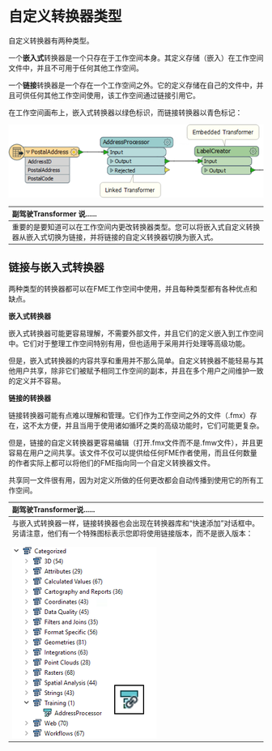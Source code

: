 # 自定义转换器类型

自定义转换器有两种类型。

一个**嵌入式**转换器是一个只存在于工作空间本身。其定义存储（嵌入）在工作空间文件中，并且不可用于任何其他工作空间。

一个**链接**转换器是一个存在一个工作空间之外。它的定义存储在自己的文件中，并且可供任何其他工作空间使用，该工作空间通过链接引用它。

在工作空间画布上，嵌入式转换器以绿色标识，而链接转换器以青色标记：

[![](../.gitbook/assets/img5.033.customtransformertypes.png)](https://github.com/safesoftware/FMETraining/blob/Desktop-Advanced-2018/DesktopAdvanced5CustomTransformers/Images/Img5.033.CustomTransformerTypes.png)

|  副驾驶Transformer 说...... |
| :--- |
|  重要的是要知道可以在工作空间内更改转换器类型。您可以将嵌入式自定义转换器从嵌入式切换为链接，并将链接的自定义转换器切换为嵌入式。 |

## 链接与嵌入式转换器

两种类型的转换器都可以在FME工作空间中使用，并且每种类型都有各种优点和缺点。

**嵌入式转换器**

嵌入式转换器可能更容易理解，不需要外部文件，并且它们的定义嵌入到工作空间中。它们对于整理工作空间特别有用，但也适用于采用并行处理等高级功能。

但是，嵌入式转换器的内容共享和重用并不那么简单。自定义转换器不能轻易与其他用户共享，除非它们被赋予相同工作空间的副本，并且在多个用户之间维护一致的定义并不容易。

**链接的转换器**

链接转换器可能有点难以理解和管理。它们作为工作空间之外的文件（.fmx）存在，这不太方便，并且当用于使用诸如循环之类的高级功能时，它们可能更复杂。

但是，链接的自定义转换器更容易编辑（打开.fmx文件而不是.fmw文件），并且更容易在用户之间共享。该文件不仅可以提供给任何FME作者使用，而且任何数量的作者实际上都可以将他们的FME指向同一个自定义转换器文件。

共享同一文件很有用，因为对定义所做的任何更改都会自动传播到使用它的所有工作空间。

|  副驾驶Transformer说...... |
| :--- |
|  与嵌入式转换器一样，链接转换器也会出现在转换器库和“快速添加”对话框中。另请注意，他们有一个特殊图标表示您即将使用链接版本，而不是嵌入版本：  <br><br>[![](../.gitbook/assets/img5.034.customtransformerlinkedicon.png)](https://github.com/safesoftware/FMETraining/blob/Desktop-Advanced-2018/DesktopAdvanced5CustomTransformers/Images/Img5.034.CustomTransformerLinkedIcon.png) |

